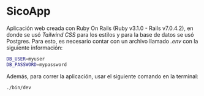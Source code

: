 # SicoApp
 Aplicación web creada con Ruby On Rails (Ruby v3.1.0 - Rails v7.0.4.2), en donde se usó *Tailwind CSS* para los estilos y para la base de datos se usó Postgres. Para esto, es necesario contar con un archivo llamado *.env* con la siguiente información:

 ```bash
 DB_USER=myuser
 DB_PASSWORD=mypassword
 ```

 Además, para correr la aplicación, usar el siguiente comando en la terminal:
 ```bash
 ./bin/dev 
 ```
